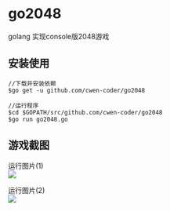 # go2048
golang 实现console版2048游戏   

## 安装使用
```
//下载并安装依赖
$go get -u github.com/cwen-coder/go2048 

//运行程序
$cd $GOPATH/src/github.com/cwen-coder/go2048 
$go run go2048.go
```

## 游戏截图   
运行图片(1)  
![](http://7xnp02.com1.z0.glb.clouddn.com/20481.png)   

运行图片(2)    
![](http://7xnp02.com1.z0.glb.clouddn.com/20482.png)   



